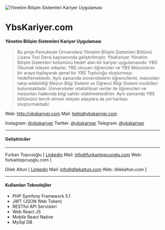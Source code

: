 ![Yönetim Bilişim Sistemleri Kariyer Uygulaması](http://ybskariyerdemo.furkantopcuoglu.com/assets/img/logo-ufak.png "YbsKariyer.com")
# YbsKariyer.com
#### Yönetim Bilişim Sistemleri Kariyer Uygulaması
> Bu proje Pamukkale Üniversitesi Yönetim Bilişim Sistemleri Bölümü Lisans Tezi Dersi kapsamında geliştirilmiştir. YbsKariyer Yönetim Bilişim Sistemleri bölümünü hedef alan bir kariyer uygulamasıdır. YBS Okumak isteyen adaylar, YBS okuyan öğrenciler ve YBS Mezunlarını bir araya toplayarak genel bir YBS Topluluğu oluşturmayı hedeflemektedir. Aynı zamanda üniversitelerin öğrencilerini, mezunları takip edebildiği Mezun Bilgi Sistemi ve Öğrenci Bilgi Sistemi modülleri bulunmaktadır. Üniversiteler istatistiksel veriler ile öğrencileri ve mezunları hakkında bilgi sahibi olabilmektedirler. Aynı zamanda YBS bölümünü tercih etmek isteyen adaylara da yol haritası oluşturmaktadır.

Web: http://ybskariyer.com  Mail: hello@ybskariyer.com

Instagram: [@ybskariyer](https://instagram.com/ybskariyer) Twitter: [@ybskariyer](https://twitter.com/ybskariyer) Telegram: [@ybskariyer](https://t.me/ybskariyer)

----
#### Geliştiriciler
----
Furkan Topcuoğlu [ [Linkedin](https://www.linkedin.com/in/furkantopcuoglu/) Mail: info@furkantopcuoglu.com Web: furkantopcuoglu.com ]

Dilek Altun [ [Linkedin](https://www.linkedin.com/in/dilek-altunofficial/) Mail: info@dilekaltun.com Web: dilekaltun.com ]

-----
#### Kullanılan Teknolojiler
+ PHP Symfony Framework 5.1
+ JWT (JSON Web Token)
+ RESTful API Servisleri
+ Web React JS
+ Mobile React Native
+ MySql DB